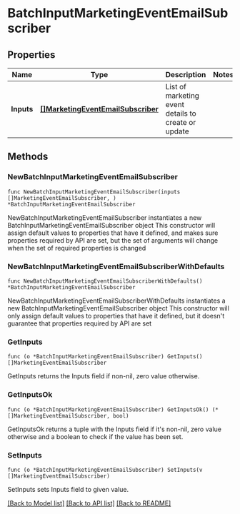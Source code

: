# BatchInputMarketingEventEmailSubscriber

## Properties

Name | Type | Description | Notes
------------ | ------------- | ------------- | -------------
**Inputs** | [**[]MarketingEventEmailSubscriber**](MarketingEventEmailSubscriber.md) | List of marketing event details to create or update | 

## Methods

### NewBatchInputMarketingEventEmailSubscriber

`func NewBatchInputMarketingEventEmailSubscriber(inputs []MarketingEventEmailSubscriber, ) *BatchInputMarketingEventEmailSubscriber`

NewBatchInputMarketingEventEmailSubscriber instantiates a new BatchInputMarketingEventEmailSubscriber object
This constructor will assign default values to properties that have it defined,
and makes sure properties required by API are set, but the set of arguments
will change when the set of required properties is changed

### NewBatchInputMarketingEventEmailSubscriberWithDefaults

`func NewBatchInputMarketingEventEmailSubscriberWithDefaults() *BatchInputMarketingEventEmailSubscriber`

NewBatchInputMarketingEventEmailSubscriberWithDefaults instantiates a new BatchInputMarketingEventEmailSubscriber object
This constructor will only assign default values to properties that have it defined,
but it doesn't guarantee that properties required by API are set

### GetInputs

`func (o *BatchInputMarketingEventEmailSubscriber) GetInputs() []MarketingEventEmailSubscriber`

GetInputs returns the Inputs field if non-nil, zero value otherwise.

### GetInputsOk

`func (o *BatchInputMarketingEventEmailSubscriber) GetInputsOk() (*[]MarketingEventEmailSubscriber, bool)`

GetInputsOk returns a tuple with the Inputs field if it's non-nil, zero value otherwise
and a boolean to check if the value has been set.

### SetInputs

`func (o *BatchInputMarketingEventEmailSubscriber) SetInputs(v []MarketingEventEmailSubscriber)`

SetInputs sets Inputs field to given value.



[[Back to Model list]](../README.md#documentation-for-models) [[Back to API list]](../README.md#documentation-for-api-endpoints) [[Back to README]](../README.md)


